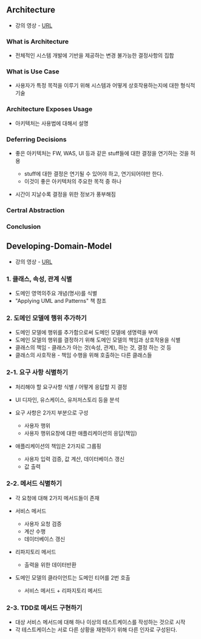 ## Architecture

- 강의 영상 - <a href="https://www.youtube.com/watch?v=sYPsm93qIkY&list=PLeQ0NTYUDTmMM71Jn1scbEYdLFHz5ZqFA&index=12">URL</a>

### What is Architecture

- 전체적인 시스템 개발에 기반을 제공하는 변경 불가능한 결정사항의 집합

### What is Use Case

- 사용자가 특정 목적을 이루기 위해 시스템과 어떻게 상호작용하는지에 대한 형식적 기술

### Architecture Exposes Usage

- 아키텍처는 사용법에 대해서 설명

### Deferring Decisions

- 좋은 아키텍처는 FW, WAS, UI 등과 같은 stuff들에 대한 결정을 연기하는 것을 허용
  - stuff에 대한 결정은 연기될 수 있어야 하고, 연기되어야만 한다.
  - 이것이 좋은 아키텍처의 주요한 목적 중 하나

- 시간이 지날수록 결정을 위한 정보가 풍부해짐

### Certral Abstraction

### Conclusion

## Developing-Domain-Model

- 강의 영상 - <a href="https://www.youtube.com/watch?v=5DVIUl5DoUo&list=PLeQ0NTYUDTmMM71Jn1scbEYdLFHz5ZqFA&index=13">URL</a>

### 1. 클래스, 속성, 관계 식별

- 도메인 영역의주요 개념(명사)를 식별
- "Applying UML and Patterns" 책 참조

### 2. 도메인 모델에 행위 추가하기

- 도메인 모델에 행위를 추가함으로써 도메인 모델에 생명력을 부여
- 도메인 모델의 행위를 결정하기 위해 도메인 모델의 책임과 상호작용을 식별
- 클래스의 책임 - 클래스가 아는 것(속성, 관계), 하는 것, 결정 하는 것 등
- 클래스의 사호작용 - 책임 수행을 위해 호출하는 다른 클래스들

### 2-1. 요구 사항 식별하기

- 처리해야 할 요구사항 식별 / 어떻게 응답할 지 결정
- UI 디자인, 유스케이스, 유저저스토리 등을 분석
- 요구 사항은 2가지 부분으로 구성
  - 사용자 행위
  - 사용자 행위요창에 대한 애플리케이션의 응답(책임)  

- 애플리케이션의 책임은 2가지로 그룹핑
  - 사용자 입력 검증, 값 계산, 데이터베이스 갱신
  - 값 출력

### 2-2. 메서드 식별하기

- 각 요청에 대해 2가지 메서드들이 존재
- 서비스 메서드
  - 사용자 요청 검증
  - 계산 수행
  - 데이터베이스 갱신

- 리파지토리 메서드
  - 출력을 위한 데이터반환

- 도메인 모델의 클라이언트는 도메인 티어를 2번 호출
  - 서비스 메서드 + 리파지토리 메서드 

### 2-3. TDD로 메서드 구현하기

- 대상 서비스 메서드에 대해 하나 이상의 테스트케이스를 작성하는 것으로 시작
- 각 테스트케이스는 서로 다른 상황을 재현하기 위해 다른 인자로 구성된다.
